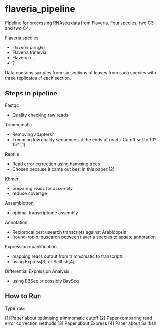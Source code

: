 flaveria_pipeline
=================

Pipeline for processing RNAseq data from Flaveria.
Four species, two C3 and two C4.

Flaveria species:
 - Flaveria pringlei
 - Flaveria trinervia
 - Flaveria r...
 - ?

Data contains samples from six sections of leaves from each species with three replicates of each section.

## Steps in pipeline

Fastqc
 - Quality checking raw reads

Trimmomatic
 - Removing adapters?
 - Trimming low quality sequences at the ends of reads. Cutoff set to 10? 15? [1]

Reptile
 - Read error correction using hamming trees
 - Chosen because it came out best in this paper [2]

Khmer
 - preparing reads for assembly
 - reduce coverage

Assemblotron
 - optimal transcriptome assembly

Annotation
 - Reciprocal best usearch transcripts against Arabidopsis
 - Round-robin rbusearch between flaveria species to update annotation

Expression quantification
 - mapping reads output from trimmomatic to transcripts
 - using Express[3] or Sailfish[4]

Differential Expression Analysis
 - using EBSeq or possibly BaySeq

## How to Run

Type `rake`




[1] Paper about optimising trimmomatic cutoff
[2] Paper comparing read error correction methods
[3] Paper about Express
[4] Paper about Sailfish